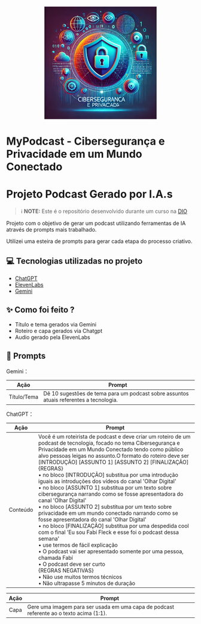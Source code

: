 <p align="center">
<img 
    src="./cover.webp"
    width="300"
/>
</p>

# MyPodcast - Cibersegurança e Privacidade em um Mundo Conectado

# Projeto Podcast Gerado por I.A.s


 > ℹ️ **NOTE:** Este é o repositório desenvolvido durante um curso na [DIO](https://dio.me)

Projeto com o objetivo de gerar um podcast utilizando ferramentas de IA através de prompts mais trabalhado.

Utilizei uma esteira de prompts para gerar cada etapa do processo criativo.

## 💻 Tecnologias utilizadas no projeto

- [ChatGPT](https://chat.openai.com/) 
- [ElevenLabs](https://beta.elevenlabs.io/)
- [Gemini](https://gemini.google.com/)

## ✨ Como foi feito ?

- Título e tema gerados via Gemini
- Roteiro e capa gerados via Chatgpt
- Audio gerado pela ElevenLabs

## 🧠 Prompts

Gemini：

|  Ação  | Prompt                                                                                 |
| :----: | -------------------------------------------------------------------------------------- |
|  Título/Tema  | Dê 10 sugestões de tema para um podcast sobre assuntos atuais referentes a tecnologia. |    

ChatGPT：
<table class="tg"><thead>
  <tr>
    <th class="tg-0pky">Ação</th>
    <th class="tg-0pky">Prompt</th>
  </tr></thead>
<tbody>
  <tr>
    <td class="tg-c3ow">Conteúdo</td>
    <td class="tg-0pky">Você é um roteirista de podcast e deve criar um roteiro de um podcast de tecnologia, focado no tema Cibersegurança e Privacidade em um Mundo Conectado tendo como público alvo pessoas leigas no assunto.O formato do roteiro deve ser [INTRODUÇÃO] [ASSUNTO 1] [ASSUNTO 2] [FINALIZAÇÃO]<br>{REGRAS}<br>• no bloco [INTRODUÇÃO] substitua por uma introdução iguais as introduções dos vídeos do canal 'Olhar Digital'<br>• no bloco [ASSUNTO 1] substitua por um texto sobre cibersegurança narrando como se fosse apresentadora do canal 'Olhar Digital'<br>• no bloco [ASSUNTO 2] substitua por um texto sobre privacidade em um mundo conectado narrando como se fosse apresentadora do canal 'Olhar Digital'<br>• no bloco [FINALIZAÇÃO] substitua por uma despedida cool com o final 'Eu sou Fabí Fleck e esse foi o podcast dessa semana'<br>• use termos de fácil explicação<br>• O podcast vai ser apresentado somente por uma pessoa, chamada Fabí<br>• O podcast deve ser curto<br>{REGRAS NEGATIVAS}<br>• Não use muitos termos técnicos<br>• Não ultrapasse 5 minutos de duração<br></td>
  </tr>
</tbody></table>

|  Ação  | Prompt                                                                                 |
| :----: | -------------------------------------------------------------------------------------- |
|  Capa  | Gere uma imagem para ser usada em uma capa de podcast referente ao o texto acima (1:1). |    



